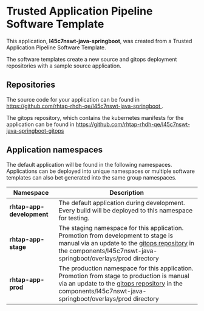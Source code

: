 # Trusted Application Pipeline Software Template

This application, **l45c7nswt-java-springboot**, was created from a Trusted Application Pipeline Software Template.

The software templates create a new source and gitops deployment repositories with a sample source application. 

## Repositories

The source code for your application can be found in [https://github.com/rhtap-rhdh-qe/l45c7nswt-java-springboot ](https://github.com/rhtap-rhdh-qe/l45c7nswt-java-springboot ).
 
The gitops repository, which contains the kubernetes manifests for the application can be found in 
[https://github.com/rhtap-rhdh-qe/l45c7nswt-java-springboot-gitops ](https://github.com/rhtap-rhdh-qe/l45c7nswt-java-springboot-gitops ) 

## Application namespaces 

The default application will be found in the following namespaces. Applications can be deployed into unique namespaces or multiple software templates can also bet generated into the same group namespaces.  

|  Namespace   |  Description   |  
| -------- | -------- |   
| **rhtap-app-development** | The default application during development. Every build will be deployed to this namespace for testing. | 
| **rhtap-app-stage** | The staging namespace for this application. Promotion from development to stage is manual via an update to the [gitops repository](https://github.com/rhtap-rhdh-qe/l45c7nswt-java-springboot-gitops ) in the components/l45c7nswt-java-springboot/overlays/prod directory |  
| **rhtap-app-prod** | The production namespace for this application. Promotion from stage to production is manual via an update to the [gitops repository](https://github.com/rhtap-rhdh-qe/l45c7nswt-java-springboot-gitops ) in the components/l45c7nswt-java-springboot/overlays/prod directory | 